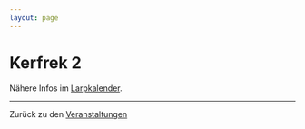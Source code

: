 ```yaml
---
layout: page
---
```


Kerfrek 2
=========

Nähere Infos im [Larpkalender](http://www.larpkalender.de/termine/index.html?aktion=suche&con_id=699&detailsuche=0).

---

Zurück zu den [Veranstaltungen](/wiki/Veranstaltungen)